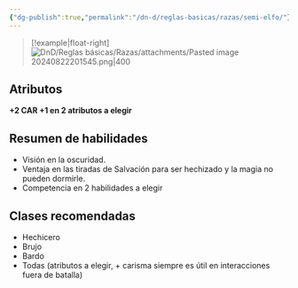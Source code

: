 ```yaml
---
{"dg-publish":true,"permalink":"/dn-d/reglas-basicas/razas/semi-elfo/"}
---
```


>[!example|float-right]
> ![DnD/Reglas básicas/Razas/attachments/Pasted image 20240822201545.png|400](/img/user/DnD/Reglas%20b%C3%A1sicas/Razas/attachments/Pasted%20image%2020240822201545.png)
## Atributos
**+2 CAR +1 en 2 atributos a elegir**

## Resumen de habilidades
- Visión en la oscuridad.
- Ventaja en las tiradas de Salvación para ser hechizado y la magia no pueden dormirle.
- Competencia en 2 habilidades a elegir

## Clases recomendadas
- Hechicero
- Brujo
- Bardo
- Todas (atributos a elegir, + carisma siempre es útil en interacciones fuera de batalla)